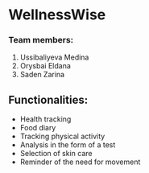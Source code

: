 # WellnessWise
### Team members:   
1) Ussibaliyeva Medina
2) Orysbai Eldana
3) Saden Zarina

## Functionalities: 
- Health tracking
- Food diary
- Tracking physical activity
- Analysis in the form of a test
- Selection of skin care
- Reminder of the need for movement
